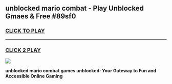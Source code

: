
## unblocked mario combat - Play Unblocked Gmaes & Free #89sf0
<h3>
<a href="https://news.freeplayer.one?title=unblocked_mario_combat&ref=24F">CLICK TO PLAY</a></h3>
<hr>

<h3>
<a href="https://news.freeplayer.one?title=unblocked_mario_combat&ref=24F">CLICK 2 PLAY</a>
  
</h3>

<a href="https://news.freeplayer.one?title=unblocked_mario_combat&ref=24F/"><img src="https://clearcache.store/games.png"></a>


**unblocked mario combat games unblocked: Your Gateway to Fun and Accessible Online Gaming**

